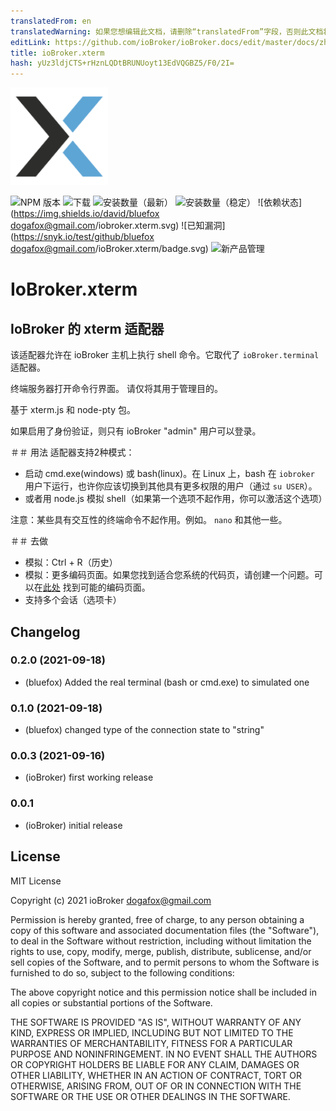 ```yaml
---
translatedFrom: en
translatedWarning: 如果您想编辑此文档，请删除“translatedFrom”字段，否则此文档将再次自动翻译
editLink: https://github.com/ioBroker/ioBroker.docs/edit/master/docs/zh-cn/adapterref/iobroker.xterm/README.md
title: ioBroker.xterm
hash: yUz3ldjCTS+rHznLQDtBRUNUoyt13EdVQGBZ5/F0/2I=
---
```

![标识](../../../en/adapterref/iobroker.xterm/admin/xterm.png)

![NPM 版本](http://img.shields.io/npm/v/iobroker.xterm.svg)
![下载](https://img.shields.io/npm/dm/iobroker.xterm.svg)
![安装数量（最新）](http://iobroker.live/badges/xterm-installed.svg)
![安装数量（稳定）](http://iobroker.live/badges/xterm-stable.svg)
![依赖状态](https://img.shields.io/david/bluefox <dogafox@gmail.com>/iobroker.xterm.svg)
![已知漏洞](https://snyk.io/test/github/bluefox <dogafox@gmail.com>/ioBroker.xterm/badge.svg)
![新产品管理](https://nodei.co/npm/iobroker.xterm.png?downloads=true)

# IoBroker.xterm
## IoBroker 的 xterm 适配器
该适配器允许在 ioBroker 主机上执行 shell 命令。它取代了 `ioBroker.terminal` 适配器。

终端服务器打开命令行界面。
请仅将其用于管理目的。

基于 xterm.js 和 node-pty 包。

如果启用了身份验证，则只有 ioBroker "admin" 用户可以登录。

＃＃ 用法
适配器支持2种模式：

- 启动 cmd.exe(windows) 或 bash(linux)。在 Linux 上，bash 在 `iobroker` 用户下运行，也许你应该切换到其他具有更多权限的用户（通过 `su USER`）。
- 或者用 node.js 模拟 shell（如果第一个选项不起作用，你可以激活这个选项）

注意：某些具有交互性的终端命令不起作用。例如。 `nano` 和其他一些。

＃＃ 去做
- 模拟：Ctrl + R（历史）
- 模拟：更多编码页面。如果您找到适合您系统的代码页，请创建一个问题。可以在[此处](https://github.com/ashtuchkin/iconv-lite/wiki/Supported-Encodings) 找到可能的编码页面。
- 支持多个会话（选项卡）

<!-- 下一个版本的占位符（在行首）：

### __工作进行中__ -->

## Changelog
### 0.2.0 (2021-09-18)
* (bluefox) Added the real terminal (bash or cmd.exe) to simulated one

### 0.1.0 (2021-09-18)
* (bluefox) changed type of the connection state to "string" 

### 0.0.3 (2021-09-16)
* (ioBroker) first working release

### 0.0.1
* (ioBroker) initial release

## License
MIT License

Copyright (c) 2021 ioBroker <dogafox@gmail.com>

Permission is hereby granted, free of charge, to any person obtaining a copy
of this software and associated documentation files (the "Software"), to deal
in the Software without restriction, including without limitation the rights
to use, copy, modify, merge, publish, distribute, sublicense, and/or sell
copies of the Software, and to permit persons to whom the Software is
furnished to do so, subject to the following conditions:

The above copyright notice and this permission notice shall be included in all
copies or substantial portions of the Software.

THE SOFTWARE IS PROVIDED "AS IS", WITHOUT WARRANTY OF ANY KIND, EXPRESS OR
IMPLIED, INCLUDING BUT NOT LIMITED TO THE WARRANTIES OF MERCHANTABILITY,
FITNESS FOR A PARTICULAR PURPOSE AND NONINFRINGEMENT. IN NO EVENT SHALL THE
AUTHORS OR COPYRIGHT HOLDERS BE LIABLE FOR ANY CLAIM, DAMAGES OR OTHER
LIABILITY, WHETHER IN AN ACTION OF CONTRACT, TORT OR OTHERWISE, ARISING FROM,
OUT OF OR IN CONNECTION WITH THE SOFTWARE OR THE USE OR OTHER DEALINGS IN THE
SOFTWARE.